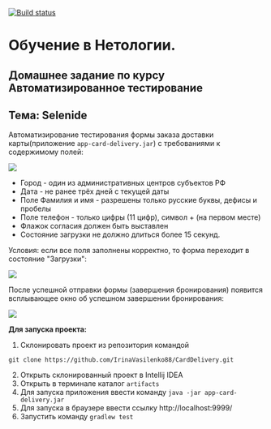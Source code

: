 [![Build status](https://ci.appveyor.com/api/projects/status/1dcoq5k3n5fpia8h?svg=true)](https://ci.appveyor.com/project/IrinaVasilenko88/carddelivery)

# Обучение в Нетологии.

## Домашнее задание по курсу Автоматизированное тестирование

## Тема: Selenide

Автоматизирование тестирования формы заказа доставки карты(приложение ```app-card-delivery.jar```) с требованиями к содержимому полей:

![](https://github.com/netology-code/aqa-homeworks/blob/aqa4/selenide/pic/order.png)

- Город - один из административных центров субъектов РФ
- Дата - не ранее трёх дней с текущей даты
- Поле Фамилия и имя - разрешены только русские буквы, дефисы и пробелы
- Поле телефон - только цифры (11 цифр), символ + (на первом месте)
- Флажок согласия должен быть выставлен
- Состояние загрузки не должно длиться более 15 секунд.

Условия: если все поля заполнены корректно, то форма переходит в состояние "Загрузки":

![](https://github.com/netology-code/aqa-homeworks/blob/aqa4/selenide/pic/loading.png)

После успешной отправки формы (завершения бронирования) появится всплывающее окно об успешном завершении бронирования:

![](https://github.com/netology-code/aqa-homeworks/blob/aqa4/selenide/pic/popup.png)

**Для запуска проекта:**
1. Склонировать проект из репозитория командой 

```
git clone https://github.com/IrinaVasilenko88/CardDelivery.git
``` 
2. Открыть склонированный проект в Intellij IDEA
3. Открыть в терминале каталог ```artifacts```
4. Для запуска приложения ввести команду ```java -jar app-card-delivery.jar```
5. Для запуска в браузере ввести ссылку http://localhost:9999/
6. Запустить команду ```gradlew test```
